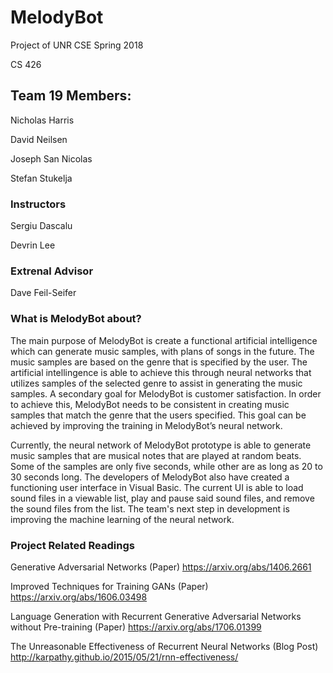 # MelodyBot

Project of UNR CSE Spring 2018

CS 426

## Team 19 Members:

Nicholas Harris

David Neilsen

Joseph San Nicolas

Stefan Stukelja

### Instructors

Sergiu Dascalu

Devrin Lee

### Extrenal Advisor

Dave Feil-Seifer

### What is MelodyBot about?

The main purpose of MelodyBot is create a functional artificial intelligence which can generate music samples, with plans of songs in the future.  The music samples are based on the genre that is specified by the user.  The artificial intellingence is able to achieve this through neural networks that utilizes samples of the selected genre to assist in generating the music samples.  A secondary goal for MelodyBot is customer satisfaction.  In order to achieve this, MelodyBot needs to be consistent in creating music samples that match the genre that the users specified.  This goal can be achieved by improving the training in MelodyBot’s neural network.

Currently, the neural network of MelodyBot prototype is able to generate music samples that are musical notes that are played at random beats.  Some of the samples are only five seconds, while other are as long as 20 to 30 seconds long.  The developers of MelodyBot also have created a functioning user interface in Visual Basic.  The current UI is able to load sound files in a viewable list, play and pause said sound files, and remove the sound files from the list.  The team's next step in development is improving the machine learning of the neural network.  

### Project Related Readings

Generative Adversarial Networks (Paper)
https://arxiv.org/abs/1406.2661

Improved Techniques for Training GANs (Paper)
https://arxiv.org/abs/1606.03498

Language Generation with Recurrent Generative Adversarial Networks without Pre-training (Paper) 
https://arxiv.org/abs/1706.01399

The Unreasonable Effectiveness of Recurrent Neural Networks (Blog Post) 
http://karpathy.github.io/2015/05/21/rnn-effectiveness/

